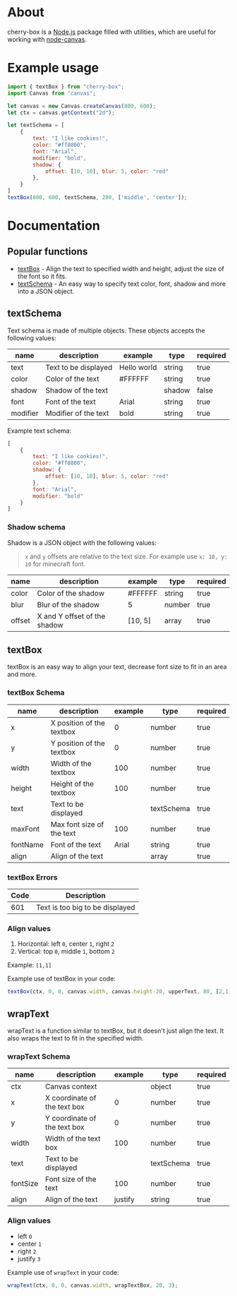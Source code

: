 # About

cherry-box is a [Node.js](https://nodejs.org/en/about/) package filled with utilities, which are useful for working with [node-canvas](https://github.com/Automattic/node-canvas).

# Example usage

```js
import { textBox } from "cherry-box";
import Canvas from "canvas";

let canvas = new Canvas.createCanvas(800, 600);
let ctx = canvas.getContext("2d");

let textSchema = [
    {
        text: "I like cookies!",
        color: "#ff8800",
        font: "Arial",
        modifier: "bold",
        shadow: {
            offset: [10, 10], blur: 5, color: "red"
        },
    }
]
textBox(800, 600, textSchema, 200, ['middle', 'center']);
```

# Documentation

## Popular functions

* [textBox](#textBox) - Align the text to specified width and height, adjust the size of the font so it fits.
* [textSchema](#textSchema) - An easy way to specify text color, font, shadow and more into a JSON object.
## textSchema
Text schema is made of multiple objects. These objects accepts the following values:

name | description | example | type | required
--- | --- | --- | --- | ---
text | Text to be displayed | Hello world | string | true
color | Color of the text | #FFFFFF | string | true
shadow | Shadow of the text | | shadow | false
font | Font of the text | Arial | string | true
modifier | Modifier of the text | bold | string | true

Example text schema:
```js
[
    {
        text: "I like cookies!",
        color: "#ff8800",
        shadow: {
            offset: [10, 10], blur: 5, color: "red"
        },
        font: "Arial",
        modifier: "bold"
    }
]
```

### Shadow schema
Shadow is a JSON object with the following values:

> `x` and `y` offsets are relative to the text size. For example use `x: 10, y: 10` for minecraft font.

name | description | example | type | required
--- | --- | --- | --- | ---
color | Color of the shadow | #FFFFFF | string | true
blur | Blur of the shadow | 5 | number | true
offset | X and Y offset of the shadow | [10, 5] | array | true

## textBox

textBox is an easy way to align your text, decrease font size to fit in an area and more.
### textBox Schema

name | description | example | type | required
--- | --- | --- | --- | ---
x | X position of the textbox | 0 | number | true
y | Y position of the textbox | 0 | number | true
width | Width of the textbox | 100 | number | true
height | Height of the textbox | 100 | number | true
text | Text to be displayed | | textSchema | true
maxFont | Max font size of the text | 100 | number | true
fontName | Font of the text | Arial | string | true
align | Align of the text |  | array | true

### textBox Errors

Code | Description
--- | ---
601 | Text is too big to be displayed

### Align values

1. Horizontal: left `0`, center `1`, right `2`
2. Vertical: top `0`, middle `1`, bottom `2`

Example: `[1,1]`

Example use of textBox in your code: 
```js
textBox(ctx, 0, 0, canvas.width, canvas.height-20, upperText, 80, [2,1]);
```

## wrapText

wrapText is a function similar to textBox, but it doesn't just align the text. It also wraps the text to fit in the specified width.

### wrapText Schema

name | description | example | type | required
--- | --- | --- | --- | ---
ctx | Canvas context | | object | true
x | X coordinate of the text box | 0 | number | true
y | Y coordinate of the text box | 0 | number | true
width | Width of the text box | 100 | number | true
text | Text to be displayed | | textSchema | true
fontSize | Font size of the text | 100 | number | true
align | Align of the text | justify | string | true

### Align values

* left `0`
* center `1`
* right `2`
* justify `3`

Example use of `wrapText` in your code: 
```js
wrapText(ctx, 0, 0, canvas.width, wrapTextBox, 20, 3);
```